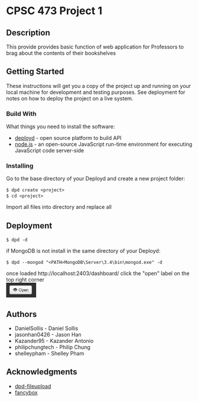 # CPSC 473 Project 1

## Description

This provide provides basic function of web application for Professors to brag about the contents of their bookshelves

## Getting Started

These instructions will get you a copy of the project up and running on your local machine for development and testing purposes. See deployment for notes on how to deploy the project on a live system.

### Build With

What things you need to install the software:

* [deployd](http://deployd.com/) - open source platform to build API
* [node.js](https://nodejs.org/en/download/) - an open-source JavaScript run-time environment for executing JavaScript code server-side

### Installing

Go to the base directory of your Deployd and create a new project folder:

```
$ dpd create <project>
$ cd <project>
```

Import all files into <project> directory and replace all

## Deployment

```
$ dpd -d
```
if MongoDB is not install in the same directory of your Deployd:
```
$ dpd --mongod "<PATH>MongoDB\Server\3.4\bin\mongod.exe" -d
```
once loaded http://localhost:2403/dashboard/ click the "open" label on the top right corner
<br>
<img height="40" src="https://github.com/473-bookbrag/documentation/blob/master/documentation/Open.JPG">
<br>

## Authors

* DanielSollis - Daniel Sollis
* jasonhan0426 - Jason Han
* Kazander95 - Kazander Antonio
* philipchungtech - Philip Chung
* shelleypham - Shelley Pham

## Acknowledgments

* [dpd-fileupload](https://www.npmjs.com/package/dpd-fileupload)
* [fancybox](https://github.com/fancyapps/fancybox)
